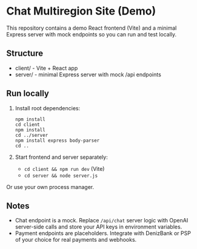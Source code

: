 # Chat Multiregion Site (Demo)

This repository contains a demo React frontend (Vite) and a minimal Express server with mock endpoints so you can run and test locally.

## Structure
- client/ - Vite + React app
- server/ - minimal Express server with mock /api endpoints

## Run locally
1. Install root dependencies:
   ```
   npm install
   cd client
   npm install
   cd ../server
   npm install express body-parser
   cd ..
   ```

2. Start frontend and server separately:
   - `cd client && npm run dev` (Vite)
   - `cd server && node server.js`

Or use your own process manager.

## Notes
- Chat endpoint is a mock. Replace `/api/chat` server logic with OpenAI server-side calls and store your API keys in environment variables.
- Payment endpoints are placeholders. Integrate with DenizBank or PSP of your choice for real payments and webhooks.


